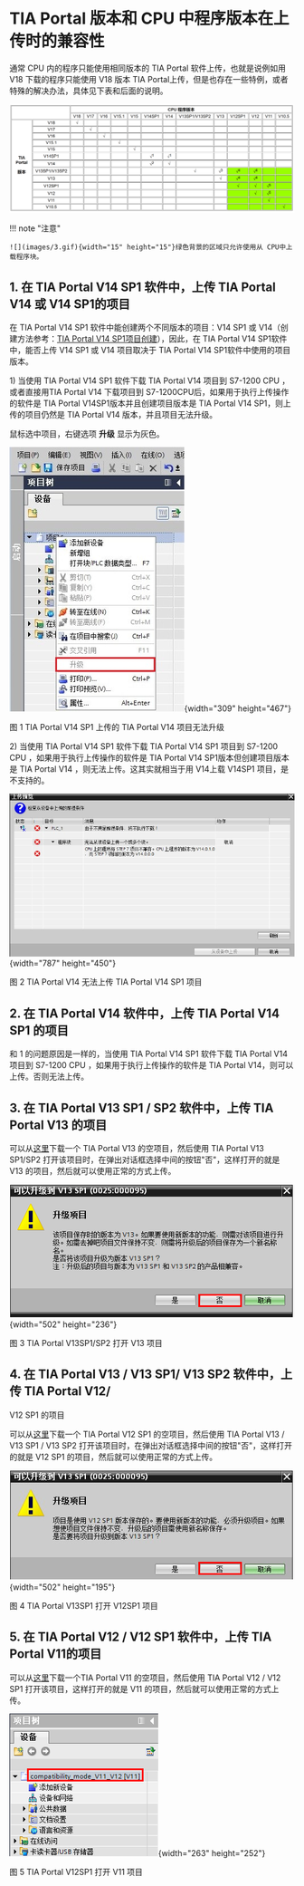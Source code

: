 # TIA Portal 版本和 CPU 中程序版本在上传时的兼容性

通常 CPU 内的程序只能使用相同版本的 TIA Portal 软件上传，也就是说例如用
V18 下载的程序只能使用 V18 版本 TIA Portal上传，但是也存在一些特例，或者特殊的解决办法，具体见下表和后面的说明。

![alt text](image.png)

!!! note "注意"

    ![](images/3.gif){width="15" height="15"}绿色背景的区域只允许使用从 CPU中上载程序块。

## 1. 在 TIA Portal V14 SP1 软件中，上传 TIA Portal V14 或 V14 SP1的项目

在 TIA Portal V14 SP1 软件中能创建两个不同版本的项目：V14 SP1 或
V14（创建方法参考：[TIA Portal V14 SP1项目创建](./01-New_Project.md#快速创建新项目)），因此，在 TIA Portal V14 SP1软件中，能否上传 V14 SP1 或 V14 项目取决于 TIA Portal V14 SP1软件中使用的项目版本。

1\) 当使用 TIA Portal V14 SP1 软件下载 TIA Portal V14 项目到 S7-1200 CPU
，或者直接用TIA Portal V14 下载项目到 S7-1200CPU后，如果用于执行上传操作的软件是 TIA Portal V14SP1版本并且创建项目版本是 TIA Portal V14 SP1，则上传的项目仍然是 TIA Portal V14 版本，并且项目无法升级。

鼠标选中项目，右键选项 **升级** 显示为灰色。

![](images/9-1.jpg){width="309" height="467"}

图 1 TIA Portal V14 SP1 上传的 TIA Portal V14 项目无法升级

2\) 当使用 TIA Portal V14 SP1 软件下载 TIA Portal V14 SP1 项目到 S7-1200
CPU ，如果用于执行上传操作的软件是 TIA Portal V14 SP1版本但创建项目版本是 TIA Portal V14 ，则无法上传。这其实就相当于用 V14上载 V14SP1 项目，是不支持的。

![](images/9-2.jpg){width="787" height="450"}

图 2 TIA Portal V14 无法上传 TIA Portal V14 SP1 项目

## 2. 在 TIA Portal V14 软件中，上传 TIA Portal V14 SP1 的项目

和 1 的问题原因是一样的，当使用 TIA Portal V14 SP1 软件下载 TIA Portal
V14 项目到 S7-1200 CPU ，如果用于执行上传操作的软件是 TIA Portal V14，则可以上传。否则无法上传。

## 3. 在 TIA Portal V13 SP1 / SP2 软件中，上传 TIA Portal V13 的项目

可以从[这里](File/82169157_compatibility_mode_v13_v13sp1.zip)下载一个
TIA Portal V13 的空项目，然后使用 TIA Portal V13 SP1/SP2
打开该项目时，在弹出对话框选择中间的按钮"否"，这样打开的就是 V13
的项目，然后就可以使用正常的方式上传。

![](images/9-3.png){width="502" height="236"}

图 3 TIA Portal V13SP1/SP2 打开 V13 项目

## 4. 在 TIA Portal V13 / V13 SP1/ V13 SP2 软件中，上传 TIA Portal V12/
V12 SP1 的项目

可以从[这里](File/82169157_compatibility_mode_v12_v13.zip)下载一个 TIA
Portal V12 SP1 的空项目，然后使用 TIA Portal V13 / V13 SP1 / V13 SP2
打开该项目时，在弹出对话框选择中间的按钮"否"，这样打开的就是 V12 SP1
的项目，然后就可以使用正常的方式上传。

![](images/9-4.png){width="502" height="195"}

图 4 TIA Portal V13SP1 打开 V12SP1 项目

## 5. 在 TIA Portal V12 / V12 SP1 软件中，上传 TIA Portal V11的项目

可以从[这里](File/66027369_compatibility_mode_v11_v12.zip)下载一个TIA
Portal V11 的空项目，然后使用 TIA Portal V12 / V12 SP1
打开该项目，这样打开的就是 V11 的项目，然后就可以使用正常的方式上传。

![](images/9-5.png){width="263" height="252"}

图 5 TIA Portal V12SP1 打开 V11 项目
